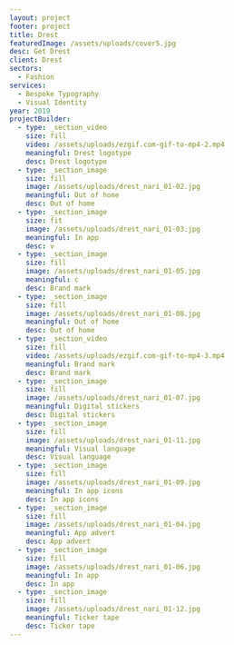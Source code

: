 ```yaml
---
layout: project
footer: project
title: Drest
featuredImage: /assets/uploads/cover5.jpg
desc: Get Drest
client: Drest
sectors:
  - Fashion
services:
  - Bespoke Typography
  - Visual Identity
year: 2019
projectBuilder:
  - type: _section_video
    size: fill
    video: /assets/uploads/ezgif.com-gif-to-mp4-2.mp4
    meaningful: Drest logotype
    desc: Drest logotype
  - type: _section_image
    size: fill
    image: /assets/uploads/drest_nari_01-02.jpg
    meaningful: Out of home
    desc: Out of home
  - type: _section_image
    size: fit
    image: /assets/uploads/drest_nari_01-03.jpg
    meaningful: In app
    desc: v
  - type: _section_image
    size: fill
    image: /assets/uploads/drest_nari_01-05.jpg
    meaningful: c
    desc: Brand mark
  - type: _section_image
    size: fill
    image: /assets/uploads/drest_nari_01-08.jpg
    meaningful: Out of home
    desc: Out of home
  - type: _section_video
    size: fill
    video: /assets/uploads/ezgif.com-gif-to-mp4-3.mp4
    meaningful: Brand mark
    desc: Brand mark
  - type: _section_image
    size: fill
    image: /assets/uploads/drest_nari_01-07.jpg
    meaningful: Digital stickers
    desc: Digital stickers
  - type: _section_image
    size: fill
    image: /assets/uploads/drest_nari_01-11.jpg
    meaningful: Visual language
    desc: Visual language
  - type: _section_image
    size: fill
    image: /assets/uploads/drest_nari_01-09.jpg
    meaningful: In app icons
    desc: In app icons
  - type: _section_image
    size: fill
    image: /assets/uploads/drest_nari_01-04.jpg
    meaningful: App advert
    desc: App advert
  - type: _section_image
    size: fill
    image: /assets/uploads/drest_nari_01-06.jpg
    meaningful: In app
    desc: In app
  - type: _section_image
    size: fill
    image: /assets/uploads/drest_nari_01-12.jpg
    meaningful: Ticker tape
    desc: Ticker tape
---
```

